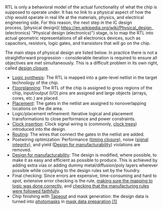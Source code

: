 
RTL is only a behavioral model of the actual functionality of what the chip is supposed to operate under. It has no link to a physical aspect of how the chip would operate in real life at the materials, physics, and electrical engineering side. For this reason, the next step in the IC design process, [physical design]( https://en.wikipedia.org/wiki/Physical_design_ (electronics) "Physical design (electronics)") stage, is to map the RTL into actual geometric representations of all electronics devices, such as capacitors, resistors, logic gates, and transistors that will go on the chip.

The main steps of physical design are listed below. In practice there is not a straightforward progression - considerable iteration is required to ensure all objectives are met simultaneously. This is a difficult problem in its own right, called [design closure](https://en.wikipedia.org/wiki/Design_closure "Design closure").

-   [Logic synthesis](https://en.wikipedia.org/wiki/Logic_synthesis "Logic synthesis"): The RTL is mapped into a gate-level netlist in the target technology of the chip.
-   [Floorplanning](https://en.wikipedia.org/wiki/Floorplan_(microelectronics) "Floorplan (microelectronics)"): The RTL of the chip is assigned to gross regions of the chip, input/output (I/O) pins are assigned and large objects (arrays, cores, etc.) are placed.
-   [Placement](https://en.wikipedia.org/wiki/Placement_(EDA) "Placement (EDA)"): The gates in the netlist are assigned to nonoverlapping locations on the die area.
-   Logic/placement refinement: Iterative logical and placement transformations to close performance and power constraints.
-   [Clock insertion](https://en.wikipedia.org/wiki/Clock_Distribution_Networks "Clock Distribution Networks"): Clock signal wiring is (commonly, [clock trees](https://en.wikipedia.org/wiki/Clock_tree "Clock tree")) introduced into the design.
-   [Routing](https://en.wikipedia.org/wiki/Routing_(EDA) "Routing (EDA)"): The wires that connect the gates in the netlist are added.
-   Postwiring optimization: Performance ([timing closure](https://en.wikipedia.org/wiki/Timing_closure "Timing closure")), noise ([signal integrity](https://en.wikipedia.org/wiki/Signal_integrity "Signal integrity")), and yield ([Design for manufacturability](https://en.wikipedia.org/wiki/Design_for_manufacturability_(IC) "Design for manufacturability (IC)")) violations are removed.
-   [Design for manufacturability](https://en.wikipedia.org/wiki/Design_for_manufacturability_(IC) "Design for manufacturability (IC)"): The design is modified, where possible, to make it as easy and efficient as possible to produce. This is achieved by adding extra vias or adding dummy metal/diffusion/poly layers wherever possible while complying to the design rules set by the foundry.
-   Final checking: Since errors are expensive, time-consuming and hard to spot, extensive error checking is the rule, [making sure the mapping to logic was done correctly](https://en.wikipedia.org/wiki/Formal_equivalence_checking "Formal equivalence checking"), and [checking that the manufacturing rules were followed faithfully](https://en.wikipedia.org/wiki/Design_rule_checking "Design rule checking").
-   Chip finishing with [Tapeout](https://en.wikipedia.org/wiki/Tape-out "Tape-out") and mask generation: the design data is turned into [photomasks](https://en.wikipedia.org/wiki/Photomask "Photomask") in [mask data preparation](https://en.wikipedia.org/wiki/Mask_data_preparation "Mask data preparation").[[1]](https://en.wikipedia.org/wiki/Integrated_circuit_design#cite_note-Layout_book2-1)
